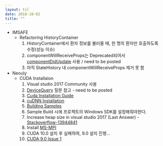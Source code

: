 ```yaml
---
layout: til
date: 2018-10-02
title: ""
---
```


* IMSAFE
  * Refactoring HistoryContainer
    1. HistoryContainer에서 환자 정보를 불러올 때, 한 명의 환자만 호출하도록 수정(성능 이슈)
    2. componentWillReceiveProps는 Deprecated되어서 [componentDidUpdate](https://reactjs.org/docs/react-component.html#componentdidupdate) 사용 / need to be posted 
    3. 아직 StateHistory 내 componentWillReceiveProps 제거 못 함
* Neouly
  * CUDA Installaion
    1. Visual studio 2017 Community 사용
    2. [DeviceQuery](https://devtalk.nvidia.com/default/topic/831862/devicequery-exe-cannot-be-located-after-install/) 질문 참고 - need to be posted
    3. [Cuda Installation Guide](http://developer.download.nvidia.com/compute/cuda/7.5/Prod/docs/sidebar/CUDA_Installation_Guide_Windows.pdf)
    4. [cuDNN Installation](https://docs.nvidia.com/deeplearning/sdk/cudnn-install/index.html)
    5. [Building Samples](https://docs.nvidia.com/cuda/cuda-samples/index.html#building-samples)
      1. Sample Build 시에 프로젝트의 Windows SDK를 설정해줘야한다.
      2. Increase heap size in visual studio 2017 (Last Answer) - [Stackoverflow-13944841](https://stackoverflow.com/questions/13944841/how-to-increase-the-maximum-memory-allocated-on-the-stack-heap)
      3. Install [MS-MPI](https://www.microsoft.com/en-us/download/confirmation.aspx?id=56727)
    6. CUDA 10.0 설치 후 실패하여, 9.0 설치 진행...
    7. [CUDA 9.0 Issue 1](http://www.sysnet.pe.kr/Default.aspx?mode=2&sub=0&detail=1&pageno=0&wid=11470&rssMode=1&wtype=0) 